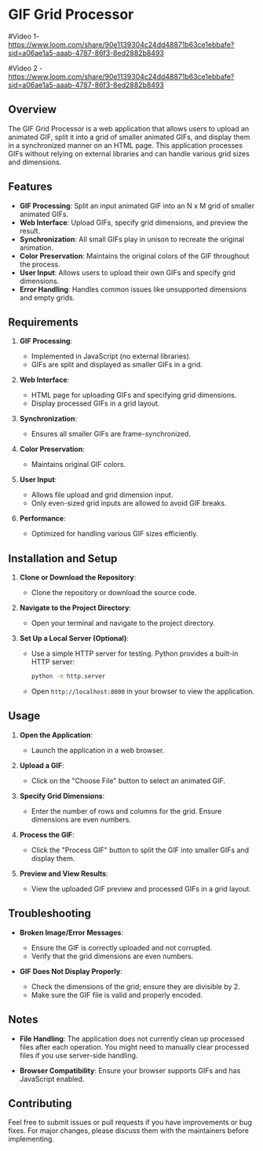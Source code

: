# GIF Grid Processor
#Video 1- https://www.loom.com/share/90e1139304c24dd48871b63ce1ebbafe?sid=a06ae1a5-aaab-4787-86f3-8ed2882b8493

#Video 2 - https://www.loom.com/share/90e1139304c24dd48871b63ce1ebbafe?sid=a06ae1a5-aaab-4787-86f3-8ed2882b8493

## Overview

The GIF Grid Processor is a web application that allows users to upload an animated GIF, split it into a grid of smaller animated GIFs, and display them in a synchronized manner on an HTML page. This application processes GIFs without relying on external libraries and can handle various grid sizes and dimensions.

## Features

- **GIF Processing**: Split an input animated GIF into an N x M grid of smaller animated GIFs.
- **Web Interface**: Upload GIFs, specify grid dimensions, and preview the result.
- **Synchronization**: All small GIFs play in unison to recreate the original animation.
- **Color Preservation**: Maintains the original colors of the GIF throughout the process.
- **User Input**: Allows users to upload their own GIFs and specify grid dimensions.
- **Error Handling**: Handles common issues like unsupported dimensions and empty grids.

## Requirements

1. **GIF Processing**:
   - Implemented in JavaScript (no external libraries).
   - GIFs are split and displayed as smaller GIFs in a grid.

2. **Web Interface**:
   - HTML page for uploading GIFs and specifying grid dimensions.
   - Display processed GIFs in a grid layout.

3. **Synchronization**:
   - Ensures all smaller GIFs are frame-synchronized.

4. **Color Preservation**:
   - Maintains original GIF colors.

5. **User Input**:
   - Allows file upload and grid dimension input.
   - Only even-sized grid inputs are allowed to avoid GIF breaks.

6. **Performance**:
   - Optimized for handling various GIF sizes efficiently.

## Installation and Setup

1. **Clone or Download the Repository**:
   - Clone the repository or download the source code.

2. **Navigate to the Project Directory**:
   - Open your terminal and navigate to the project directory.

3. **Set Up a Local Server (Optional)**:
   - Use a simple HTTP server for testing. Python provides a built-in HTTP server:
     ```bash
     python -m http.server
     ```
   - Open `http://localhost:8000` in your browser to view the application.

## Usage

1. **Open the Application**:
   - Launch the application in a web browser.

2. **Upload a GIF**:
   - Click on the "Choose File" button to select an animated GIF.

3. **Specify Grid Dimensions**:
   - Enter the number of rows and columns for the grid. Ensure dimensions are even numbers.

4. **Process the GIF**:
   - Click the "Process GIF" button to split the GIF into smaller GIFs and display them.

5. **Preview and View Results**:
   - View the uploaded GIF preview and processed GIFs in a grid layout.

## Troubleshooting

- **Broken Image/Error Messages**:
  - Ensure the GIF is correctly uploaded and not corrupted.
  - Verify that the grid dimensions are even numbers.

- **GIF Does Not Display Properly**:
  - Check the dimensions of the grid; ensure they are divisible by 2.
  - Make sure the GIF file is valid and properly encoded.

## Notes

- **File Handling**: The application does not currently clean up processed files after each operation. You might need to manually clear processed files if you use server-side handling.

- **Browser Compatibility**: Ensure your browser supports GIFs and has JavaScript enabled.

## Contributing

Feel free to submit issues or pull requests if you have improvements or bug fixes. For major changes, please discuss them with the maintainers before implementing.
